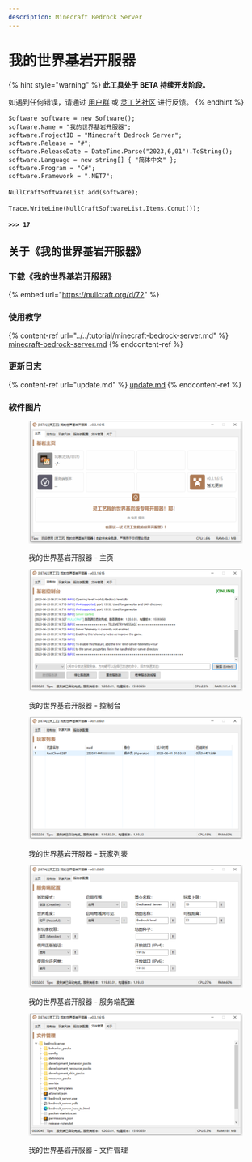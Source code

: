 ```yaml
---
description: Minecraft Bedrock Server
---
```


# 我的世界基岩开服器

{% hint style="warning" %}
**此工具处于 BETA 持续开发阶段。**

如遇到任何错误，请通过 [用户群](https://jq.qq.com/?\_wv=1027\&k=A9YzWvbS) 或 [灵工艺社区](https://nullcraft.org/t/feedback) 进行反馈。
{% endhint %}

<pre class="language-csharp" data-title="Minecraft_Bedrock_Server.sln"><code class="lang-csharp">Software software = new Software();
software.Name = "我的世界基岩开服器";
software.ProjectID = "Minecraft Bedrock Server";
software.Release = "#";
software.ReleaseDate = DateTime.Parse("2023,6,01").ToString();
software.Language = new string[] { "简体中文" };
software.Program = "C#";
software.Framework = ".NET7";

NullCraftSoftwareList.add(software);

Trace.WriteLine(NullCraftSoftwareList.Items.Conut());

<strong>>>> 17
</strong></code></pre>

## 关于《我的世界基岩开服器》

### 下载《我的世界基岩开服器》

{% embed url="https://nullcraft.org/d/72" %}

### 使用教学

{% content-ref url="../../tutorial/minecraft-bedrock-server.md" %}
[minecraft-bedrock-server.md](../../tutorial/minecraft-bedrock-server.md)
{% endcontent-ref %}

### 更新日志

{% content-ref url="update.md" %}
[update.md](update.md)
{% endcontent-ref %}

### 软件图片

<figure><img src="../../.gitbook/assets/minecraft-bedrock-server_1.png" alt=""><figcaption><p>我的世界基岩开服器 - 主页</p></figcaption></figure>

<figure><img src="../../.gitbook/assets/minecraft-bedrock-server_2.png" alt=""><figcaption><p>我的世界基岩开服器 - 控制台</p></figcaption></figure>

<figure><img src="../../.gitbook/assets/minecraft-bedrock-server_3.png" alt=""><figcaption><p>我的世界基岩开服器 - 玩家列表</p></figcaption></figure>

<figure><img src="../../.gitbook/assets/minecraft-bedrock-server_4.png" alt=""><figcaption><p>我的世界基岩开服器 - 服务端配置</p></figcaption></figure>

<figure><img src="../../.gitbook/assets/minecraft-bedrock-server_5.png" alt=""><figcaption><p>我的世界基岩开服器 - 文件管理</p></figcaption></figure>
